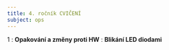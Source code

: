 ```yaml
---
title: 4. ročník CVIČENÍ
subject: ops
---
```


1
: **Opakování a změny proti HW**
: **Blikání LED diodami**
